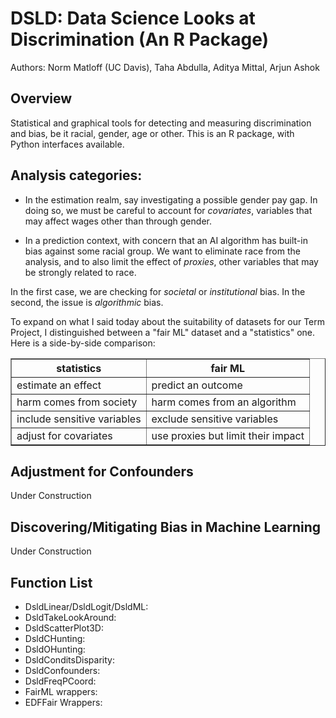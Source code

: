 
# DSLD: Data Science Looks at Discrimination (An R Package)

Authors: Norm Matloff (UC Davis), Taha Abdulla, Aditya Mittal, Arjun Ashok

## Overview

Statistical and graphical tools for detecting and measuring
discrimination and bias, be it racial, gender, age or other. 
This is an R package, with Python interfaces available.

## Analysis categories:

* In the estimation realm, say investigating a possible gender pay gap.
In doing so, we must be careful to account for *covariates*, variables
that may affect wages other than through gender.

* In a prediction context, with concern that an AI algorithm has built-in
bias against some racial group.  We want to eliminate race from the
analysis, and to also limit the effect of *proxies*, other variables
that may be strongly related to race.

In the first case, we are checking for *societal* or *institutional*
bias.  In the second, the issue is *algorithmic* bias.

To expand on what I said today about the suitability of datasets for our Term Project, I distinguished between a "fair ML" dataset and a "statistics" one. Here is a side-by-side comparison:

<table border="1">

   <tr>
   <th>statistics</th>
   <th>fair ML</th>
   </tr>

   <tr>
   <td>estimate an effect</td>
   <td>predict an outcome</td>
   </tr>

   <tr>
   <td>harm comes from society</td>
   <td>harm comes from an algorithm</td>
   </tr>

   <tr>
   <td>include sensitive variables</td>
   <td>exclude sensitive variables</td>
   </tr>

   <tr>
   <td>adjust for covariates</td>
   <td>use proxies but limit their impact</td>
   </tr>

</table>

## Adjustment for Confounders 

Under Construction

## Discovering/Mitigating Bias in Machine Learning
Under Construction

## Function List
- DsldLinear/DsldLogit/DsldML:
- DsldTakeLookAround: 
- DsldScatterPlot3D: 
- DsldCHunting:
- DsldOHunting:
- DsldConditsDisparity:
- DsldConfounders:
- DsldFreqPCoord:
- FairML wrappers:
- EDFFair Wrappers:
